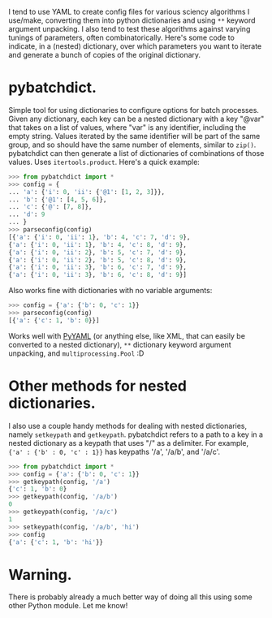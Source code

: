 I tend to use YAML to create config files for various sciency algorithms I use/make, converting them into python
dictionaries and using `**` keyword argument unpacking. I also tend to test these algorithms against varying tunings of
parameters, often combinatorically. Here's some code to indicate, in a (nested) dictionary, over which parameters you
want to iterate and generate a bunch of copies of the original dictionary.

# pybatchdict.

Simple tool for using dictionaries to configure options for batch processes. Given any dictionary, each key can be a
nested dictionary with a key "@var" that takes on a list of values, where "var" is any identifier, including the empty
string. Values iterated by the same identifier will be part of the same group, and so should have the same number of
elements, similar to `zip()`. pybatchdict can then generate a list of dictionaries of combinations of those values.
Uses `itertools.product`. Here's a quick example:

```python
>>> from pybatchdict import *
>>> config = {
... 'a': {'i': 0, 'ii': {'@1': [1, 2, 3]}},
...	'b': {'@1': [4, 5, 6]},
...	'c': {'@': [7, 8]},
... 'd': 9
... }
>>> parseconfig(config)
[{'a': {'i': 0, 'ii': 1}, 'b': 4, 'c': 7, 'd': 9},
{'a': {'i': 0, 'ii': 1}, 'b': 4, 'c': 8, 'd': 9},
{'a': {'i': 0, 'ii': 2}, 'b': 5, 'c': 7, 'd': 9},
{'a': {'i': 0, 'ii': 2}, 'b': 5, 'c': 8, 'd': 9},
{'a': {'i': 0, 'ii': 3}, 'b': 6, 'c': 7, 'd': 9},
{'a': {'i': 0, 'ii': 3}, 'b': 6, 'c': 8, 'd': 9}]
```

Also works fine with dictionaries with no variable arguments:

```python
>>> config = {'a': {'b': 0, 'c': 1}}
>>> parseconfig(config)
[{'a': {'c': 1, 'b': 0}}]
```

Works well with [PyYAML](http://pyyaml.org/wiki/PyYAML) (or anything else, like XML, that can easily be converted to a
nested dictionary), `**` dictionary keyword argument unpacking, and `multiprocessing.Pool` :D 

Other methods for nested dictionaries.
======================================

I also use a couple handy methods for dealing with nested dictionaries, namely `setkeypath` and `getkeypath`.
pybatchdict refers to a path to a key in a nested dictionary as a keypath that uses "/" as a delimiter. For example, 
`{'a' : {'b' : 0, 'c' : 1}}` has keypaths '/a', '/a/b', and '/a/c'.

```python
>>> from pybatchdict import *
>>> config = {'a': {'b': 0, 'c': 1}}
>>> getkeypath(config, '/a')
{'c': 1, 'b': 0}
>>> getkeypath(config, '/a/b')
0
>>> getkeypath(config, '/a/c')
1
>>> setkeypath(config, '/a/b', 'hi')
>>> config
{'a': {'c': 1, 'b': 'hi'}}
```

Warning.
========

There is probably already a much better way of doing all this using some other Python module. Let 
me know!

